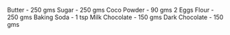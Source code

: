 Butter - 250 gms
Sugar - 250 gms
Coco Powder - 90 gms
2 Eggs
Flour - 250 gms
Baking Soda - 1 tsp
Milk Chocolate - 150 gms
Dark Chocolate - 150 gms